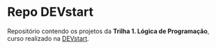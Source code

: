 <h1>Repo DEVstart</h1>
<p>Repositório  contendo os projetos da <strong>Trilha 1. Lógica de Programação</strong>, curso realizado na <a href="https://app.devstart.tech/">DEVstart</a>.</p>